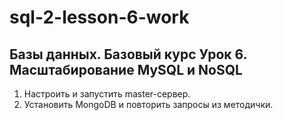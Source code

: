 # sql-2-lesson-6-work
Базы данных. Базовый курс
Урок 6. Масштабирование MySQL и NoSQL
-- 
1. Настроить и запустить master-сервер.
2. Установить MongoDB и повторить запросы из методички.

